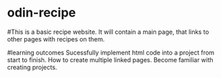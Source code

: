 # odin-recipe

#This is a basic recipe website. It will contain a main page, that links to other pages with recipes on them.

#learning outcomes
    Sucessfully implement html code into a project from start to finish.
    How to create multiple linked pages.
    Become familiar with creating projects.
    